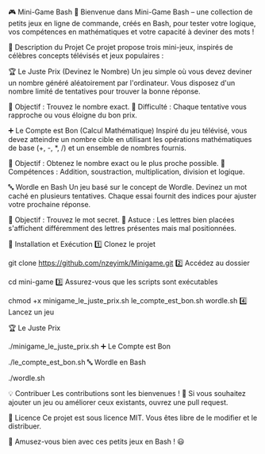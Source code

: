 
🎮 Mini-Game Bash 🎯
Bienvenue dans Mini-Game Bash – une collection de petits jeux en ligne de commande, créés en Bash, pour tester votre logique, vos compétences en mathématiques et votre capacité à deviner des mots !

📌 Description du Projet
Ce projet propose trois mini-jeux, inspirés de célèbres concepts télévisés et jeux populaires :

🏆 Le Juste Prix (Devinez le Nombre)
Un jeu simple où vous devez deviner un nombre généré aléatoirement par l'ordinateur.
Vous disposez d'un nombre limité de tentatives pour trouver la bonne réponse.

🔹 Objectif : Trouvez le nombre exact.
🔹 Difficulté : Chaque tentative vous rapproche ou vous éloigne du bon prix.

➕ Le Compte est Bon (Calcul Mathématique)
Inspiré du jeu télévisé, vous devez atteindre un nombre cible en utilisant les opérations mathématiques de base (+, -, *, /) et un ensemble de nombres fournis.

🔹 Objectif : Obtenez le nombre exact ou le plus proche possible.
🔹 Compétences : Addition, soustraction, multiplication, division et logique.

🔤 Wordle en Bash
Un jeu basé sur le concept de Wordle. Devinez un mot caché en plusieurs tentatives.
Chaque essai fournit des indices pour ajuster votre prochaine réponse.

🔹 Objectif : Trouvez le mot secret.
🔹 Astuce : Les lettres bien placées s'affichent différemment des lettres présentes mais mal positionnées.

🚀 Installation et Exécution
1️⃣ Clonez le projet


git clone https://github.com/nzeyimk/Minigame.git
2️⃣ Accédez au dossier


cd mini-game
3️⃣ Assurez-vous que les scripts sont exécutables


chmod +x minigame_le_juste_prix.sh le_compte_est_bon.sh wordle.sh
4️⃣ Lancez un jeu

🏆 Le Juste Prix

./minigame_le_juste_prix.sh
➕ Le Compte est Bon

./le_compte_est_bon.sh
🔤 Wordle en Bash

./wordle.sh

💡 Contribuer
Les contributions sont les bienvenues ! 🚀
Si vous souhaitez ajouter un jeu ou améliorer ceux existants, ouvrez une pull request.

📜 Licence
Ce projet est sous licence MIT. Vous êtes libre de le modifier et le distribuer.

🎉 Amusez-vous bien avec ces petits jeux en Bash ! 😃








